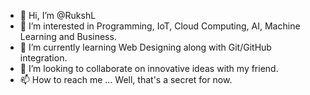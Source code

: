 - 👋 Hi, I’m @RukshL
- 👀 I’m interested in Programming, IoT, Cloud Computing, AI, Machine Learning and Business.
- 🌱 I’m currently learning Web Designing along with Git/GitHub integration.
- 💞️ I’m looking to collaborate on innovative ideas with my friend.
- 📫 How to reach me ... Well, that's a secret for now.

<!---
RukshL/RukshL is a ✨ special ✨ repository because its `README.md` (this file) appears on your GitHub profile.
You can click the Preview link to take a look at your changes.
--->
